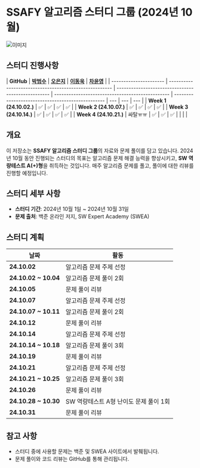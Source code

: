 # SSAFY 알고리즘 스터디 그룹 (2024년 10월)

![이미지](./mysterlee.png)

## 스터디 진행사항

| **GitHub**             | **[박범수](https://github.com/qkrqjatn218/MysterLee)** | **[오은지](https://github.com/oille12/MysterLee)** | **[이동욱](https://github.com/2Ludy/MysterLee)** | **[차윤영](https://github.com/yuncof/MysterLee)** |
| ---------------------- | ------------------------------------------------------ | -------------------------------------------------- | ------------------------------------------------ | ------------------------------------------------- | --- | --- | --- |
| **Week 1 (24.10.02.)** | ✅                                                     | ✅                                                 | ✅                                               | ✅                                                |
| **Week 2 (24.10.07.)** | ✅                                                     | ✅                                                 | ✅                                               | ✅                                                |
| **Week 3 (24.10.14.)** | ✅                                                     | ✅                                                 | ✅                                               | ✅                                                |
| **Week 4 (24.10.21.)** | 싸탈ㅠㅠ                                               | ✅                                                 | ✅                                               | ✅                                                |     |     |     |

## 개요

이 저장소는 **SSAFY 알고리즘 스터디 그룹**의 자료와 문제 풀이를 담고 있습니다. 2024년 10월 동안 진행되는 스터디의 목표는 알고리즘 문제 해결 능력을 향상시키고, **SW 역량테스트 A(+)형**을 취득하는 것입니다. 매주 알고리즘 문제를 풀고, 풀이에 대한 리뷰를 진행할 예정입니다.

## 스터디 세부 사항

- **스터디 기간**: 2024년 10월 1일 ~ 2024년 10월 31일
- **문제 출처**: 백준 온라인 저지, SW Expert Academy (SWEA)

## 스터디 계획

| 날짜                 | 활동                                   |
| -------------------- | -------------------------------------- |
| **24.10.02**         | 알고리즘 문제 주제 선정                |
| **24.10.02 ~ 10.04** | 알고리즘 문제 풀이 2회                 |
| **24.10.05**         | 문제 풀이 리뷰                         |
| **24.10.07**         | 알고리즘 문제 주제 선정                |
| **24.10.07 ~ 10.11** | 알고리즘 문제 풀이 2회                 |
| **24.10.12**         | 문제 풀이 리뷰                         |
| **24.10.14**         | 알고리즘 문제 주제 선정                |
| **24.10.14 ~ 10.18** | 알고리즘 문제 풀이 3회                 |
| **24.10.19**         | 문제 풀이 리뷰                         |
| **24.10.21**         | 알고리즘 문제 주제 선정                |
| **24.10.21 ~ 10.25** | 알고리즘 문제 풀이 3회                 |
| **24.10.26**         | 문제 풀이 리뷰                         |
| **24.10.28 ~ 10.30** | SW 역량테스트 A형 난이도 문제 풀이 1회 |
| **24.10.31**         | 문제 풀이 리뷰                         |

## 참고 사항

- 스터디 중에 사용할 문제는 백준 및 SWEA 사이트에서 발췌됩니다.
- 문제 풀이와 코드 리뷰는 GitHub를 통해 관리됩니다.
